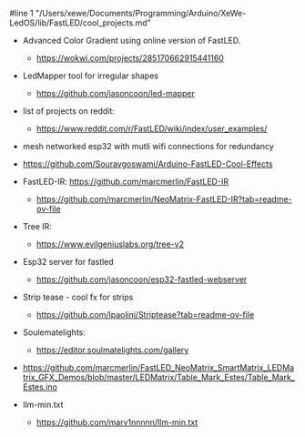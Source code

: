 #line 1 "/Users/xewe/Documents/Programming/Arduino/XeWe-LedOS/lib/FastLED/cool_projects.md"
  * Advanced Color Gradient using online version of FastLED.
    * https://wokwi.com/projects/285170662915441160
  * LedMapper tool for irregular shapes
    * https://github.com/jasoncoon/led-mapper
  * list of projects on reddit:
    * https://www.reddit.com/r/FastLED/wiki/index/user_examples/
  * mesh networked esp32 with mutli wifi connections for redundancy

  * https://github.com/Souravgoswami/Arduino-FastLED-Cool-Effects
  * FastLED-IR: https://github.com/marcmerlin/FastLED-IR
    * https://github.com/marcmerlin/NeoMatrix-FastLED-IR?tab=readme-ov-file

  * Tree IR:
    * https://www.evilgeniuslabs.org/tree-v2

  * Esp32 server for fastled
    * https://github.com/jasoncoon/esp32-fastled-webserver

  * Strip tease - cool fx for strips
    * https://github.com/lpaolini/Striptease?tab=readme-ov-file


* Soulematelights:
  * https://editor.soulmatelights.com/gallery


* https://github.com/marcmerlin/FastLED_NeoMatrix_SmartMatrix_LEDMatrix_GFX_Demos/blob/master/LEDMatrix/Table_Mark_Estes/Table_Mark_Estes.ino


* llm-min.txt
  * https://github.com/marv1nnnnn/llm-min.txt